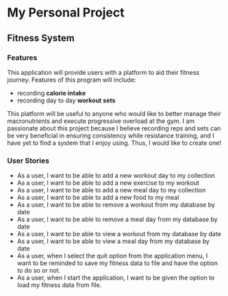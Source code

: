 # My Personal Project

## Fitness System

### Features

This application will provide users with a platform to aid 
their fitness journey. Features of this program will
include:
- recording **calorie intake**
- recording day to day **workout sets**

This platform will be useful to anyone who would like to better manage
their macronutrients and execute progressive overload at the gym. I am 
passionate about this project because I believe recording reps and sets
can be very beneficial in ensuring consistency while resistance training,
and I have yet to find a system that I enjoy using. Thus, I would like to
create one!

### User Stories

- As a user, I want to be able to add a new workout day to my collection 
- As a user, I want to be able to add a new exercise to my workout
- As a user, I want to be able to add a new meal day to my collection
- As a user, I want to be able to add a new food to my meal
- As a user, I want to be able to remove a workout from my database by date
- As a user, I want to be able to remove a meal day from my database by date
- As a user, I want to be able to view a workout from my database by date
- As a user, I want to be able to view a meal day from my database by date
- As a user, when I select the quit option from the application menu, I want to be reminded to save my fitness data
to file and have the option to do so or not. 
- As a user, when I start the application, I want to be given the option to load my fitness data from file.

